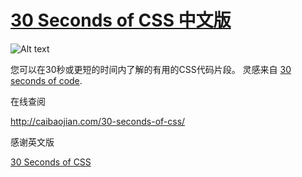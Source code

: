 # [30 Seconds of CSS 中文版](http://caibaojian.com/30-seconds-of-css/)

![Alt text](https://camo.githubusercontent.com/b6b1e68cbd157867535ed3e3817924856adfa8b1/68747470733a2f2f692e696d6775722e636f6d2f324c31624d79792e706e67)

您可以在30秒或更短的时间内了解的有用的CSS代码片段。 灵感来自 [30 seconds of code](https://github.com/Chalarangelo/30-seconds-of-code).

在线查阅

http://caibaojian.com/30-seconds-of-css/

感谢英文版

[30 Seconds of CSS](https://github.com/atomiks/30-seconds-of-css)




